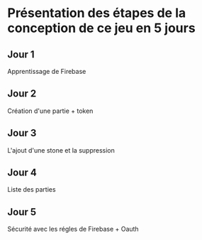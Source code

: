 # Présentation des étapes de la conception de ce jeu en 5 jours

## Jour 1

Apprentissage de Firebase

## Jour 2

Création d'une partie + token

## Jour 3

L'ajout d'une stone et la suppression

## Jour 4

Liste des parties

## Jour 5

Sécurité avec les régles de Firebase + Oauth
